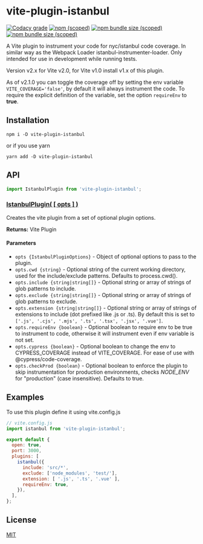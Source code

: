 vite-plugin-istanbul
==========================

[![Codacy grade](https://img.shields.io/codacy/grade/a0c628b128c044269faefc1da74382f7?style=for-the-badge&logo=codacy)](https://app.codacy.com/manual/iFaxity/vite-plugin-istanbul/dashboard)
[![npm (scoped)](https://img.shields.io/npm/v/vite-plugin-istanbul?style=for-the-badge&logo=npm)](https://npmjs.org/package/vite-plugin-istanbul)
[![npm bundle size (scoped)](https://img.shields.io/bundlephobia/min/vite-plugin-istanbul?label=Bundle%20size&style=for-the-badge)](https://npmjs.org/package/vite-plugin-istanbul)
[![npm bundle size (scoped)](https://img.shields.io/bundlephobia/minzip/vite-plugin-istanbul?label=Bundle%20size%20%28gzip%29&style=for-the-badge)](https://npmjs.org/package/vite-plugin-istanbul)

A Vite plugin to instrument your code for nyc/istanbul code coverage. In similar way as the Webpack Loader istanbul-instrumenter-loader. Only intended for use in development while running tests.

Version v2.x for Vite v2.0, for Vite v1.0 install v1.x of this plugin.

As of v2.1.0 you can toggle the coverage off by setting the env variable `VITE_COVERAGE='false'`, by default it will always instrument the code. To require the explicit definition of the variable, set the option `requireEnv` to **true**.

Installation
--------------------------
`npm i -D vite-plugin-istanbul`

or if you use yarn

`yarn add -D vite-plugin-istanbul`

API
--------------------------

```js
import IstanbulPlugin from 'vite-plugin-istanbul';
```

### [IstanbulPlugin( [ opts ] )](#istanbul-plugin)

Creates the vite plugin from a set of optional plugin options.

**Returns:** Vite Plugin

#### Parameters
* `opts {IstanbulPluginOptions}` - Object of optional options to pass to the plugin.
* `opts.cwd {string}` - Optional string of the current working directory, used for the include/exclude patterns. Defaults to process.cwd().
* `opts.include {string|string[]}` - Optional string or array of strings of glob patterns to include.
* `opts.exclude {string|string[]}` - Optional string or array of strings of glob patterns to exclude.
* `opts.extension {string|string[]}` - Optional string or array of strings of extensions to include (dot prefixed like .js or .ts). By default this is set to `['.js', '.cjs', '.mjs', '.ts', '.tsx', '.jsx', '.vue']`.
* `opts.requireEnv {boolean}` - Optional boolean to require env to be true to instrument to code, otherwise it will instrument even if env variable is not set.
* `opts.cypress {boolean}` - Optional boolean to change the env to CYPRESS_COVERAGE instead of VITE_COVERAGE. For ease of use with @cypress/code-coverage.
* `opts.checkProd {boolean}` - Optional boolean to enforce the plugin to skip instrumentation for production environments, checks *NODE_ENV* for "production" (case insensitive). Defaults to true.

Examples
--------------------------

To use this plugin define it using vite.config.js

```js
// vite.config.js
import istanbul from 'vite-plugin-istanbul';

export default {
  open: true,
  port: 3000,
  plugins: [
    istanbul({
      include: 'src/*',
      exclude: ['node_modules', 'test/'],
      extension: [ '.js', '.ts', '.vue' ],
      requireEnv: true,
    }),
  ],
};
```

License
--------------------------

[MIT](./LICENSE)
